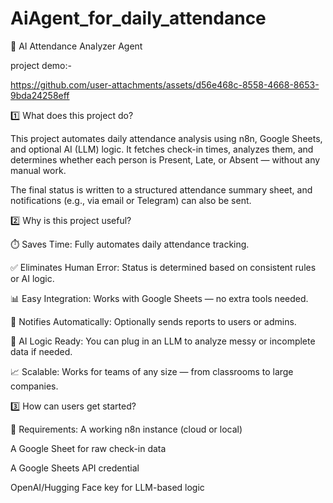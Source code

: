  # AiAgent_for_daily_attendance 
📌 AI Attendance Analyzer Agent

project demo:-

https://github.com/user-attachments/assets/d56e468c-8558-4668-8653-9bda24258eff



1️⃣ What does this project do?


This project automates daily attendance analysis using n8n, Google Sheets, and optional AI (LLM) logic. It fetches check-in times, analyzes them, and determines whether each person is Present, Late, or Absent — without any manual work.

The final status is written to a structured attendance summary sheet, and notifications (e.g., via email or Telegram) can also be sent.


2️⃣ Why is this project useful?


⏱️ Saves Time: Fully automates daily attendance tracking.

✅ Eliminates Human Error: Status is determined based on consistent rules or AI logic.

📊 Easy Integration: Works with Google Sheets — no extra tools needed.

🔔 Notifies Automatically: Optionally sends reports to users or admins.

🧠 AI Logic Ready: You can plug in an LLM to analyze messy or incomplete data if needed.

📈 Scalable: Works for teams of any size — from classrooms to large companies.


3️⃣ How can users get started?


🔧 Requirements:
A working n8n instance (cloud or local)

A Google Sheet for raw check-in data

A Google Sheets API credential

 OpenAI/Hugging Face key for LLM-based logic





